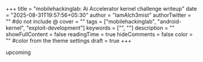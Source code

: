 +++
title = "mobilehackinglab: Ai Accelerator kernel challenge writeup"
date = "2025-08-31T19:57:56+05:30"
author = "IamAlch3mist"
authorTwitter = "" #do not include @
cover = ""
tags = ["mobilehackinglab", "android-kernel", "exploit-development"]
keywords = ["", ""]
description = ""
showFullContent = false
readingTime = true
hideComments = false
color = "" #color from the theme settings
draft = true
+++

upcoming
